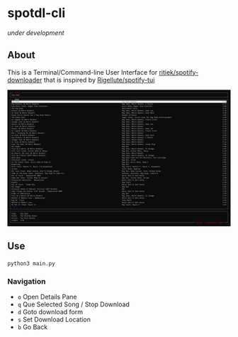 # spotdl-cli

*under development*

## About

This is a Terminal/Command-line User Interface for [ritiek/spotify-downloader](https://github.com/ritiek/spotify-downloader) that is inspired by [Rigellute/spotify-tui](https://github.com/Rigellute/spotify-tui)

![Screenshot](/imgs/screenshot-1.png)

## Use

```
python3 main.py
```

### Navigation

 * `o` Open Details Pane
 * `q` Que Selected Song / Stop Download
 * `d` Goto download form
 * `s` Set Download Location
 * `b` Go Back



